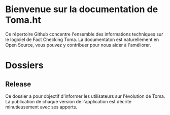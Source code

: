 # Bienvenue sur la documentation de Toma.ht

Ce répertoire Github concentre l'ensemble des informations techniques sur le logiciel de Fact Checking Toma. La documentaton est naturellement en Open Source, vous pouvez y contribuer pour nous aider à l'améliorer.

# Dossiers
## Release
Ce dossier a pour objectif d'informer les utilisateurs sur l'évolution de Toma. La publication de chaque version de l'application est décrite minutieusement avec ses apports.

